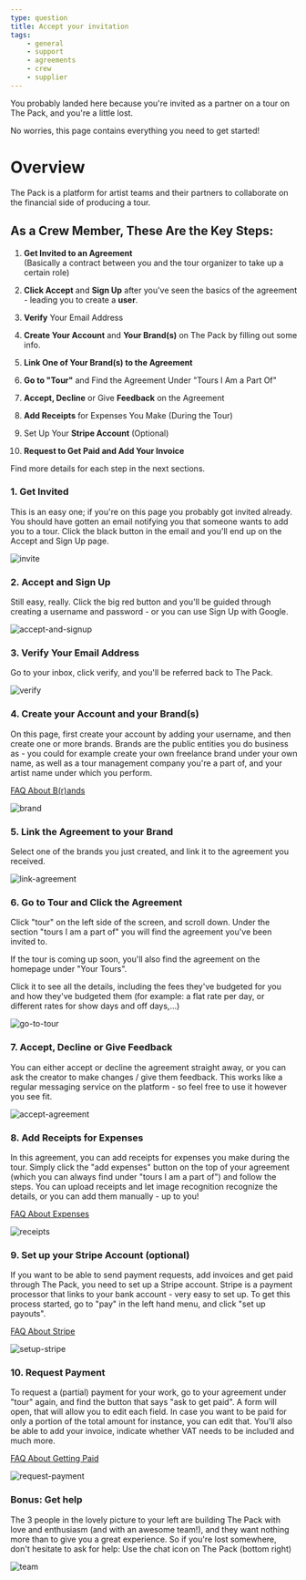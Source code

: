 ```yaml
---
type: question
title: Accept your invitation
tags:
    - general
    - support
    - agreements
    - crew
    - supplier
---
```


You probably landed here because you're invited as a partner on a tour on The Pack, and you're a little lost.

No worries, this page contains everything you need to get started!

# Overview

The Pack is a platform for artist teams and their partners to collaborate on the financial side of producing a tour.

## As a Crew Member, These Are the Key Steps:

1. **Get Invited to an Agreement**  
   (Basically a contract between you and the tour organizer to take up a certain role)

2. **Click Accept** and **Sign Up** after you've seen the basics of the agreement - leading you to create a **user**.

3. **Verify** Your Email Address

4. **Create Your Account** and **Your Brand(s)** on The Pack by filling out some info.

5. **Link One of Your Brand(s) to the Agreement**

6. **Go to "Tour"** and Find the Agreement Under "Tours I Am a Part Of"

7. **Accept, Decline** or Give **Feedback** on the Agreement

8. **Add Receipts** for Expenses You Make (During the Tour)

9. Set Up Your **Stripe Account** (Optional)

10. **Request to Get Paid and Add Your Invoice**

Find more details for each step in the next sections.

### 1. Get Invited

This is an easy one; if you're on this page you probably got invited already.
You should have gotten an email notifying you that someone wants to add you to a tour.
Click the black button in the email and you'll end up on the Accept and Sign Up page.

<img src="https://raw.githubusercontent.com/Part-of-The-Pack/webapp-cms/main/images/welcome-supplier/invite.webp" size="full" alt="invite" title="Get invited" />

### 2. Accept and Sign Up

Still easy, really. Click the big red button and you'll be guided through creating a username and password - or you can use Sign Up with Google.

<img src="https://raw.githubusercontent.com/Part-of-The-Pack/webapp-cms/main/images/welcome-supplier/accept.webp" size="full" alt="accept-and-signup" title="Accept and signup" />

### 3. Verify Your Email Address

Go to your inbox, click verify, and you'll be referred back to The Pack.

<img src="https://raw.githubusercontent.com/Part-of-The-Pack/webapp-cms/main/images/welcome-supplier/verify.webp" size="full" alt="verify" title="Verify your email address" />

### 4. Create your Account and your Brand(s)

On this page, first create your account by adding your username, and then create one or more brands.
Brands are the public entities you do business as - you could for example create your own freelance brand under your own name, as well as a tour management company you're a part of, and your artist name under which you perform.

[FAQ About B(r)ands](https://app.partofthepack.com/faq/user-band-brand-org)

<img src="https://raw.githubusercontent.com/Part-of-The-Pack/webapp-cms/main/images/welcome-supplier/create-brand.webp" size="full" alt="brand" title="Create your brand" />

### 5. Link the Agreement to your Brand

Select one of the brands you just created, and link it to the agreement you received.

<img src="https://raw.githubusercontent.com/Part-of-The-Pack/webapp-cms/main/images/welcome-supplier/link.webp" size="full" alt="link-agreement" title="Link your agreement" />

### 6. Go to Tour and Click the Agreement

Click "tour" on the left side of the screen, and scroll down.
Under the section "tours I am a part of" you will find the agreement you've been invited to.

If the tour is coming up soon, you'll also find the agreement on the homepage under "Your Tours".

Click it to see all the details, including the fees they've budgeted for you and how they've budgeted them (for example: a flat rate per day, or different rates for show days and off days,...)

<img src="https://raw.githubusercontent.com/Part-of-The-Pack/webapp-cms/main/images/welcome-supplier/go-to-tour.webp" size="full" alt="go-to-tour" title="Go to Tour" />

### 7. Accept, Decline or Give Feedback

You can either accept or decline the agreement straight away, or you can ask the creator to make changes / give them feedback.
This works like a regular messaging service on the platform - so feel free to use it however you see fit.

<img src="https://raw.githubusercontent.com/Part-of-The-Pack/webapp-cms/main/images/welcome-supplier/accept-agreement.webp" size="full" alt="accept-agreement" title="Accept agreement" />

### 8. Add Receipts for Expenses

In this agreement, you can add receipts for expenses you make during the tour.
Simply click the "add expenses" button on the top of your agreement (which you can always find under "tours I am a part of") and follow the steps.
You can upload receipts and let image recognition recognize the details, or you can add them manually - up to you!

[FAQ About Expenses](https://app.partofthepack.com/faq/invoice-proof-of-expense)

<img src="https://raw.githubusercontent.com/Part-of-The-Pack/webapp-cms/main/images/welcome-supplier/add-receipts.webp" size="full" alt="receipts" title="Add receipts" />

### 9. Set up your Stripe Account (optional)

If you want to be able to send payment requests, add invoices and get paid through The Pack, you need to set up a Stripe account. Stripe is a payment processor that links to your bank account - very easy to set up.
To get this process started, go to "pay" in the left hand menu, and click "set up payouts".

[FAQ About Stripe](https://app.partofthepack.com/faq/what-is-stripe)

<img src="https://raw.githubusercontent.com/Part-of-The-Pack/webapp-cms/main/images/welcome-supplier/setup-stripe.webp" size="full" alt="setup-stripe" title="Setup Stripe" />

### 10. Request Payment

To request a (partial) payment for your work, go to your agreement under "tour" again, and find the button that says "ask to get paid".
A form will open, that will allow you to edit each field. In case you want to be paid for only a portion of the total amount for instance, you can edit that.
You'll also be able to add your invoice, indicate whether VAT needs to be included and much more.

[FAQ About Getting Paid](https://app.partofthepack.com/faq/tags/getting-paid)

<img src="https://raw.githubusercontent.com/Part-of-The-Pack/webapp-cms/main/images/welcome-supplier/request-payment.webp" size="full" alt="request-payment" title="Request Payment" />

### Bonus: Get help

The 3 people in the lovely picture to your left are building The Pack with love and enthusiasm (and with an awesome team!), and they want nothing more than to give you a great experience.
So if you're lost somewhere, don't hesitate to ask for help:
Use the chat icon on The Pack (bottom right)

<img src="https://raw.githubusercontent.com/Part-of-The-Pack/webapp-cms/main/images/welcome-supplier/founders.webp" size="full" alt="team" title="Get help from our team" />
